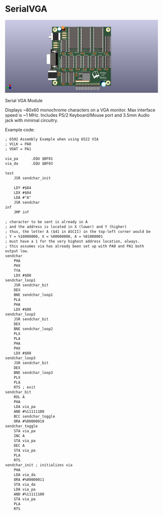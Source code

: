 # SerialVGA

<img src="SerialVGA-Front.png">

Serial VGA Module

Displays ~80x60 monochrome characters on a VGA monitor.  Max interface speed is ~1 MHz.  Includes PS/2 Keyboard/Mouse port and 3.5mm Audio jack with minimal circuitry.

Example code:

```
; 6502 Assembly Example when using 6522 VIA
; VCLK = PA0
; VDAT = PA1

via_pa		.EQU $BF01
via_da		.EQU $BF03

test
	JSR sendchar_init

	LDY #$84
	LDX #$04
	LDA #"A"
	JSR sendchar
inf
	JMP inf

; character to be sent is already in A
; and the address is located in X (lower) and Y (higher)
; thus, the letter A ($41 in ASCII) in the top-left corner would be
; Y = %10000000, X = %00000000, A = %01000001
; must have a 1 for the very highest address location, always.
; this assumes via has already been set up with PA0 and PA1 both output low.
sendchar
	PHA
	PHX
	TYA
	LDX #$08
sendchar_loop1
	JSR sendchar_bit
	DEX
	BNE sendchar_loop1
	PLA
	PHA
	LDX #$08
sendchar_loop2
	JSR sendchar_bit
	DEX
	BNE sendchar_loop2
	PLX
	PLA
	PHA
	PHX
	LDX #$08
sendchar_loop3
	JSR sendchar_bit
	DEX
	BNE sendchar_loop3
	PLX
	PLA
	RTS ; exit
sendchar_bit
	ROL A
	PHA
	LDA via_pa
	AND #%11111100
	BCC sendchar_toggle
	ORA #%00000010
sendchar_toggle
	STA via_pa
	INC A
	STA via_pa
	DEC A
	STA via_pa
	PLA
	RTS
sendchar_init ; initializes via
	PHA
	LDA via_da
	ORA #%00000011
	STA via_da
	LDA via_pa
	AND #%11111100
	STA via_pa
	PLA
	RTS
```
